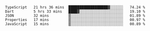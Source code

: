 <!--START_SECTION:waka-->
```text
TypeScript   21 hrs 36 mins  ██████████████████▓░░░░░░   74.24 % 
Dart         5 hrs 33 mins   ████▓░░░░░░░░░░░░░░░░░░░░   19.10 % 
JSON         32 mins         ▒░░░░░░░░░░░░░░░░░░░░░░░░   01.89 % 
Properties   17 mins         ▒░░░░░░░░░░░░░░░░░░░░░░░░   00.97 % 
JavaScript   15 mins         ▒░░░░░░░░░░░░░░░░░░░░░░░░   00.89 % 
```
<!--END_SECTION:waka-->